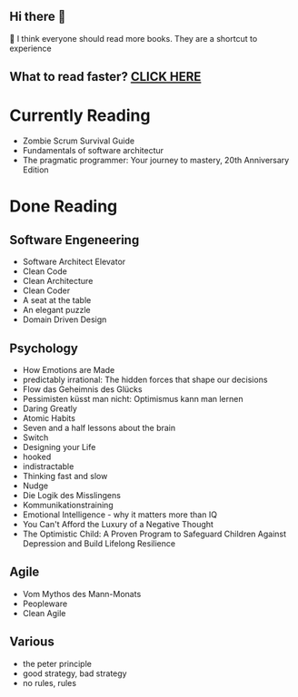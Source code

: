 ## Hi there 👋

🌱 I think everyone should read more books. They are a shortcut to experience

## What to read faster? [CLICK HERE](https://statics.teams.cdn.office.net/evergreen-assets/safelinks/1/atp-safelinks.html)

# Currently Reading

* Zombie Scrum Survival Guide
* Fundamentals of software architectur
* The pragmatic programmer: Your journey to mastery, 20th Anniversary Edition

# Done Reading

## Software Engeneering

* Software Architect Elevator
* Clean Code
* Clean Architecture
* Clean Coder
* A seat at the table
* An elegant puzzle
* Domain Driven Design

## Psychology

* How Emotions are Made
* predictably irrational: The hidden forces that shape our decisions
* Flow das Geheimnis des Glücks
* Pessimisten küsst man nicht: Optimismus kann man lernen
* Daring Greatly
* Atomic Habits
* Seven and a half lessons about the brain
* Switch
* Designing your Life
* hooked
* indistractable
* Thinking fast and slow
* Nudge
* Die Logik des Misslingens
* Kommunikationstraining
* Emotional Intelligence - why it matters more than IQ
* You Can't Afford the Luxury of a Negative Thought
* The Optimistic Child: A Proven Program to Safeguard Children Against Depression and Build Lifelong Resilience

## Agile

* Vom Mythos des Mann-Monats
* Peopleware
* Clean Agile

## Various

* the peter principle
* good strategy, bad strategy
* no rules, rules


